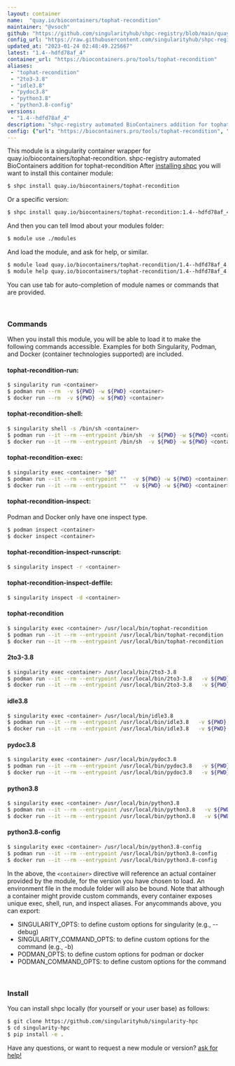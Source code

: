 ```yaml
---
layout: container
name:  "quay.io/biocontainers/tophat-recondition"
maintainer: "@vsoch"
github: "https://github.com/singularityhub/shpc-registry/blob/main/quay.io/biocontainers/tophat-recondition/container.yaml"
config_url: "https://raw.githubusercontent.com/singularityhub/shpc-registry/main/quay.io/biocontainers/tophat-recondition/container.yaml"
updated_at: "2023-01-24 02:48:49.225667"
latest: "1.4--hdfd78af_4"
container_url: "https://biocontainers.pro/tools/tophat-recondition"
aliases:
 - "tophat-recondition"
 - "2to3-3.8"
 - "idle3.8"
 - "pydoc3.8"
 - "python3.8"
 - "python3.8-config"
versions:
 - "1.4--hdfd78af_4"
description: "shpc-registry automated BioContainers addition for tophat-recondition"
config: {"url": "https://biocontainers.pro/tools/tophat-recondition", "maintainer": "@vsoch", "description": "shpc-registry automated BioContainers addition for tophat-recondition", "latest": {"1.4--hdfd78af_4": "sha256:f250ad90bb16faf2802ae98e1dc400b1264b9b71d7079f2ecfac3309e73cc46b"}, "tags": {"1.4--hdfd78af_4": "sha256:f250ad90bb16faf2802ae98e1dc400b1264b9b71d7079f2ecfac3309e73cc46b"}, "docker": "quay.io/biocontainers/tophat-recondition", "aliases": {"tophat-recondition": "/usr/local/bin/tophat-recondition", "2to3-3.8": "/usr/local/bin/2to3-3.8", "idle3.8": "/usr/local/bin/idle3.8", "pydoc3.8": "/usr/local/bin/pydoc3.8", "python3.8": "/usr/local/bin/python3.8", "python3.8-config": "/usr/local/bin/python3.8-config"}}
---
```


This module is a singularity container wrapper for quay.io/biocontainers/tophat-recondition.
shpc-registry automated BioContainers addition for tophat-recondition
After [installing shpc](#install) you will want to install this container module:


```bash
$ shpc install quay.io/biocontainers/tophat-recondition
```

Or a specific version:

```bash
$ shpc install quay.io/biocontainers/tophat-recondition:1.4--hdfd78af_4
```

And then you can tell lmod about your modules folder:

```bash
$ module use ./modules
```

And load the module, and ask for help, or similar.

```bash
$ module load quay.io/biocontainers/tophat-recondition/1.4--hdfd78af_4
$ module help quay.io/biocontainers/tophat-recondition/1.4--hdfd78af_4
```

You can use tab for auto-completion of module names or commands that are provided.

<br>

### Commands

When you install this module, you will be able to load it to make the following commands accessible.
Examples for both Singularity, Podman, and Docker (container technologies supported) are included.

#### tophat-recondition-run:

```bash
$ singularity run <container>
$ podman run --rm  -v ${PWD} -w ${PWD} <container>
$ docker run --rm  -v ${PWD} -w ${PWD} <container>
```

#### tophat-recondition-shell:

```bash
$ singularity shell -s /bin/sh <container>
$ podman run --it --rm --entrypoint /bin/sh  -v ${PWD} -w ${PWD} <container>
$ docker run --it --rm --entrypoint /bin/sh  -v ${PWD} -w ${PWD} <container>
```

#### tophat-recondition-exec:

```bash
$ singularity exec <container> "$@"
$ podman run --it --rm --entrypoint ""  -v ${PWD} -w ${PWD} <container> "$@"
$ docker run --it --rm --entrypoint ""  -v ${PWD} -w ${PWD} <container> "$@"
```

#### tophat-recondition-inspect:

Podman and Docker only have one inspect type.

```bash
$ podman inspect <container>
$ docker inspect <container>
```

#### tophat-recondition-inspect-runscript:

```bash
$ singularity inspect -r <container>
```

#### tophat-recondition-inspect-deffile:

```bash
$ singularity inspect -d <container>
```


#### tophat-recondition

```bash
$ singularity exec <container> /usr/local/bin/tophat-recondition
$ podman run --it --rm --entrypoint /usr/local/bin/tophat-recondition   -v ${PWD} -w ${PWD} <container> -c " $@"
$ docker run --it --rm --entrypoint /usr/local/bin/tophat-recondition   -v ${PWD} -w ${PWD} <container> -c " $@"
```


#### 2to3-3.8

```bash
$ singularity exec <container> /usr/local/bin/2to3-3.8
$ podman run --it --rm --entrypoint /usr/local/bin/2to3-3.8   -v ${PWD} -w ${PWD} <container> -c " $@"
$ docker run --it --rm --entrypoint /usr/local/bin/2to3-3.8   -v ${PWD} -w ${PWD} <container> -c " $@"
```


#### idle3.8

```bash
$ singularity exec <container> /usr/local/bin/idle3.8
$ podman run --it --rm --entrypoint /usr/local/bin/idle3.8   -v ${PWD} -w ${PWD} <container> -c " $@"
$ docker run --it --rm --entrypoint /usr/local/bin/idle3.8   -v ${PWD} -w ${PWD} <container> -c " $@"
```


#### pydoc3.8

```bash
$ singularity exec <container> /usr/local/bin/pydoc3.8
$ podman run --it --rm --entrypoint /usr/local/bin/pydoc3.8   -v ${PWD} -w ${PWD} <container> -c " $@"
$ docker run --it --rm --entrypoint /usr/local/bin/pydoc3.8   -v ${PWD} -w ${PWD} <container> -c " $@"
```


#### python3.8

```bash
$ singularity exec <container> /usr/local/bin/python3.8
$ podman run --it --rm --entrypoint /usr/local/bin/python3.8   -v ${PWD} -w ${PWD} <container> -c " $@"
$ docker run --it --rm --entrypoint /usr/local/bin/python3.8   -v ${PWD} -w ${PWD} <container> -c " $@"
```


#### python3.8-config

```bash
$ singularity exec <container> /usr/local/bin/python3.8-config
$ podman run --it --rm --entrypoint /usr/local/bin/python3.8-config   -v ${PWD} -w ${PWD} <container> -c " $@"
$ docker run --it --rm --entrypoint /usr/local/bin/python3.8-config   -v ${PWD} -w ${PWD} <container> -c " $@"
```



In the above, the `<container>` directive will reference an actual container provided
by the module, for the version you have chosen to load. An environment file in the
module folder will also be bound. Note that although a container
might provide custom commands, every container exposes unique exec, shell, run, and
inspect aliases. For anycommands above, you can export:

 - SINGULARITY_OPTS: to define custom options for singularity (e.g., --debug)
 - SINGULARITY_COMMAND_OPTS: to define custom options for the command (e.g., -b)
 - PODMAN_OPTS: to define custom options for podman or docker
 - PODMAN_COMMAND_OPTS: to define custom options for the command

<br>

### Install

You can install shpc locally (for yourself or your user base) as follows:

```bash
$ git clone https://github.com/singularityhub/singularity-hpc
$ cd singularity-hpc
$ pip install -e .
```

Have any questions, or want to request a new module or version? [ask for help!](https://github.com/singularityhub/singularity-hpc/issues)